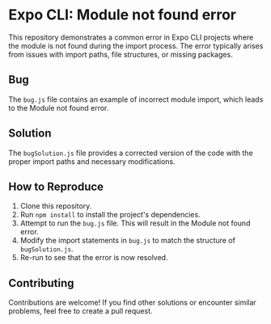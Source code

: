 # Expo CLI: Module not found error

This repository demonstrates a common error in Expo CLI projects where the module is not found during the import process. The error typically arises from issues with import paths, file structures, or missing packages.

## Bug

The `bug.js` file contains an example of incorrect module import, which leads to the Module not found error.

## Solution

The `bugSolution.js` file provides a corrected version of the code with the proper import paths and necessary modifications.

## How to Reproduce

1. Clone this repository.
2. Run `npm install` to install the project's dependencies.
3. Attempt to run the `bug.js` file. This will result in the Module not found error.
4. Modify the import statements in `bug.js` to match the structure of `bugSolution.js`.
5. Re-run to see that the error is now resolved.

## Contributing

Contributions are welcome! If you find other solutions or encounter similar problems, feel free to create a pull request.